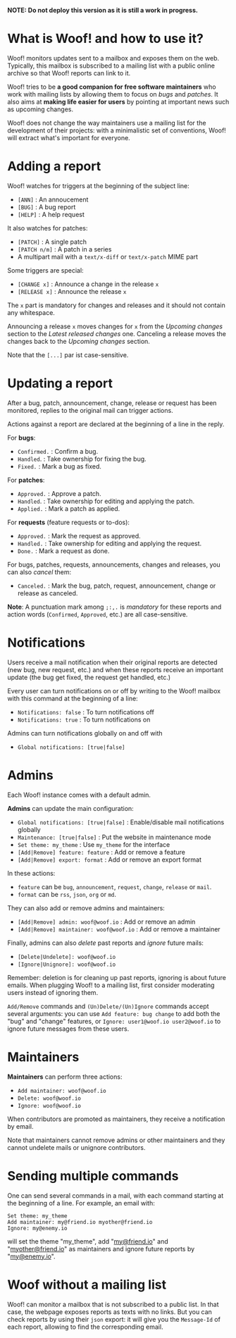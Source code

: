 <div class="container">

**NOTE: Do not deploy this version as it is still a work in progress.**


# What is Woof! and how to use it?

Woof! monitors updates sent to a mailbox and exposes them on the web.
Typically, this mailbox is subscribed to a mailing list with a public
online archive so that Woof! reports can link to it.

Woof! tries to be **a good companion for free software maintainers** who
work with mailing lists by allowing them to focus on *bugs* and *patches*.
It also aims at **making life easier for users** by pointing at important
news such as upcoming changes.

Woof! does not change the way maintainers use a mailing list for the
development of their projects: with a minimalistic set of conventions,
Woof! will extract what's important for everyone.


# Adding a report

Woof! watches for triggers at the beginning of the subject line:

-   `[ANN]` : An annoucement
-   `[BUG]` : A bug report
-   `[HELP]` : A help request

It also watches for patches:

-   `[PATCH]` : A single patch
-   `[PATCH n/m]` : A patch in a series
-   A multipart mail with a `text/x-diff` or `text/x-patch` MIME part

Some triggers are special:

-   `[CHANGE x]` : Announce a change in the release `x`
-   `[RELEASE x]` : Announce the release `x`

The `x` part is mandatory for changes and releases and it should not
contain any whitespace.

Announcing a release `x` moves changes for `x` from the *Upcoming changes*
section to the *Latest released changes* one.  Canceling a release moves
the changes back to the *Upcoming changes* section.

Note that the `[...]` par ist case-sensitive.


# Updating a report

After a bug, patch, announcement, change, release or request has been
monitored, replies to the original mail can trigger actions.

Actions against a report are declared at the beginning of a line in
the reply.

For **bugs**:

-   `Confirmed.` : Confirm a bug.
-   `Handled`. : Take ownership for fixing the bug.
-   `Fixed.` : Mark a bug as fixed.

For **patches**:

-   `Approved.` : Approve a patch.
-   `Handled`. : Take ownership for editing and applying the patch.
-   `Applied.` : Mark a patch as applied.

For **requests** (feature requests or to-dos):

-   `Approved.` : Mark the request as approved.
-   `Handled.` : Take ownership for editing and applying the request.
-   `Done.` : Mark a request as done.

For bugs, patches, requests, announcements, changes and releases, you
can also *cancel* them:

-   `Canceled.` : Mark the bug, patch, request, announcement, change or
    release as canceled.

**Note**: A punctuation mark among `;:,.` is *mandatory* for these reports and
action words (`Confirmed`, `Approved`, etc.) are all case-sensitive.


# Notifications

Users receive a mail notification when their original reports are
detected (new bug, new request, etc.) and when these reports receive
an important update (the bug get fixed, the request get handled, etc.)

Every user can turn notifications on or off by writing to the Woof!
mailbox with this command at the beginning of a line:

-   `Notifications: false` : To turn notifications off
-   `Notifications: true` : To turn notifications on

Admins can turn notifications globally on and off with

-   `Global notifications: [true|false]`


# Admins

Each Woof! instance comes with a default admin.

**Admins** can update the main configuration:

-   `Global notifications: [true|false]` : Enable/disable mail notifications globally
-   `Maintenance: [true|false]` : Put the website in maintenance mode
-   `Set theme: my_theme` : Use `my_theme` for the interface
-   `[Add|Remove] feature: feature` : Add or remove a feature
-   `[Add|Remove] export: format` : Add or remove an export format

In these actions:

-   `feature` can be `bug`, `announcement`, `request`, `change`, `release` or `mail`.
-   `format` can be `rss`, `json`, `org` or `md`.

They can also add or remove admins and maintainers:

-   `[Add|Remove] admin: woof@woof.io` : Add or remove an admin
-   `[Add|Remove] maintainer: woof@woof.io` : Add or remove a maintainer

Finally, admins can also *delete* past reports and *ignore* future mails:

-   `[Delete|Undelete]: woof@woof.io`
-   `[Ignore|Unignore]: woof@woof.io`

Remember: deletion is for cleaning up past reports, ignoring is about
future emails.  When plugging Woof! to a mailing list, first consider
moderating users instead of ignoring them.

`Add/Remove` commands and `(Un)Delete/(Un)Ignore` commands accept several
arguments: you can use `Add feature: bug change` to add both the "bug"
and "change" features, or `Ignore: user1@woof.io user2@woof.io` to
ignore future messages from these users.


# Maintainers

**Maintainers** can perform three actions:

-   `Add maintainer: woof@woof.io`
-   `Delete: woof@woof.io`
-   `Ignore: woof@woof.io`

When contributors are promoted as maintainers, they receive a
notification by email.

Note that maintainers cannot remove admins or other maintainers and
they cannot undelete mails or unignore contributors.


# Sending multiple commands

One can send several commands in a mail, with each command starting at
the beginning of a line.  For example, an email with:

    Set theme: my_theme
    Add maintainer: my@friend.io myother@friend.io
    Ignore: my@enemy.io

will set the theme "my\_theme", add "my@friend.io" and
"myother@friend.io" as maintainers and ignore future reports by
"my@enemy.io".


# Woof without a mailing list

Woof! can monitor a mailbox that is not subscribed to a public list.
In that case, the webpage exposes reports as texts with no links.  But
you can check reports by using their `json` export: it will give you the
`Message-Id` of each report, allowing to find the corresponding email.

</div>

